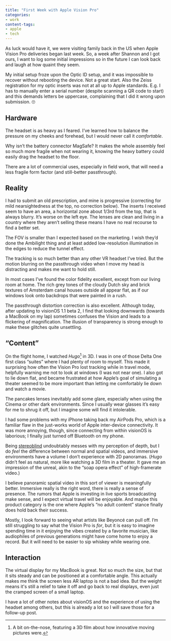 ```yaml
---
title: "First Week with Apple Vision Pro"
categories:
- work
content-tags:
- apple
- tech
---
```


As luck would have it, we were visiting family back in the US when Apple Vision Pro deliveries began last week. So, a week after Shannon and I got ours, I want to log some initial impressions so in the future I can look back and laugh at how quaint they seem.

My initial setup froze upon the Optic ID setup, and it was impossible to recover without rebooting the device. Not a great start. Also the Zeiss registration for my optic inserts was not at all up to Apple standards. E.g. I has to manually enter a serial number (despite scanning a QR code to start) and this demands letters be uppercase, complaining that I did it wrong upon submission. 🙄

## Hardware

The headset is as heavy as I feared. I’ve learned how to balance the pressure on my cheeks and forehead, but I would never call it _comfortable_.

Why isn’t the battery connector MagSafe? It makes the whole assembly feel so much more fragile when not wearing it, knowing the heavy battery could easily drag the headset to the floor.

There are a lot of commercial uses, especially in field work, that will need a less fragile form factor (and still-better passthrough).

## Reality

I had to submit an old prescription, and mine is progressive (correcting for mild nearsightedness at the top, no correction below). The inserts I received seem to have an area, a horizontal zone about 1/3rd from the top, that is always blurry. It’s worse on the left eye. The lenses are clean and living in a country where they aren’t selling these means I have no real recourse to find a better set.

The FOV is smaller than I expected based on the marketing. I wish they’d done the Ambilight thing and at least added low-resolution illumination in the edges to reduce the tunnel effect.

The tracking is so much better than any other VR headset I’ve tried. But the motion blurring on the passthrough video when I move my head is distracting and makes me want to hold still.

In most cases I’ve found the color fidelity excellent, except from our living room at home. The rich grey tones of the cloudy Dutch sky and brick textures of Amsterdam canal houses outside all appear flat, as if our windows look onto backdrops that were painted in a rush.

The passthrough distortion correction is also excellent. Although today, after updating to visionOS 1.1 beta 2, I find that looking downwards (towards a MacBook on my lap) sometimes confuses the Vision and leads to a flickering of magnification. The illusion of transparency is strong enough to make these glitches quite unsettling.

## “Content”

On the flight home, I watched _Hugo_[^hugo] in 3D. I was in one of those Delta One first class “suites” where I had plenty of room to myself. This made it surprising how often the Vision Pro lost tracking while in travel mode, helpfully warning me not to look at windows (I was not near one). I also got to lie down flat, and became frustrated at how Apple’s goal of simulating a theater seemed to be more important than letting me comfortably lie down and watch a movie.

[^hugo]: A bit on-the-nose, featuring a 3D film about how innovative moving pictures were.

The pancakes lenses inevitably add some glare, especially when using the Cinema or other dark environments. Since I usually wear glasses it’s easy for me to shrug it off, but I imagine some will find it intolerable.

I had some problems with my iPhone taking back my AirPods Pro, which is a familiar flaw in the just-works world of Apple inter-device connectivity. It was more annoying, though, since connecting from within visionOS is laborious; I finally just turned off Bluetooth on my phone.

Being [stereoblind](/about/flaws/#stereoblindness) undoubtably messes with my perception of depth, but I do _feel_ the difference between normal and spatial videos, and immersive environments have a volume I don’t experience with 2D panoramas. (_Hugo_ didn’t feel as natural, more like watching a 3D film in a theater. It gave me an impression of the unreal, akin to the “soap opera effect” of high-framerate video.)

I believe panoramic spatial video in this sort of viewer is meaningfully better. Immersive really is the right word, there is really a sense of presence. The rumors that Apple is investing in live sports broadcasting make sense, and I expect virtual travel will be enjoyable. And maybe this product category is the one where Apple’s “no adult content” stance finally does hold back their success.

Mostly, I look forward to seeing what artists like Beyoncé can pull off. I’m still struggling to say what the Vision Pro is _for_, but it is easy to imagine spending time in it enjoying the vibes created by a favorite musician, like audiophiles of previous generations might have come home to enjoy a record. But it will need to be easier to sip whiskey while wearing one.

## Interaction

The virtual display for my MacBook is great. Not so much the size, but that it sits steady and can be positioned at a comfortable angle. This actually makes me think the screen less AR laptop is not a bad idea. But the weight means it's still a relief to take it off and go back to real displays, even just the cramped screen of a small laptop.

I have a lot of other notes about visionOS and the experience of using the headset among others, but this is already a lot so I will save those for a follow-up post.
